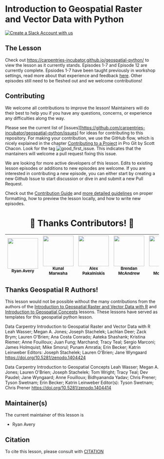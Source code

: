 # Introduction to Geospatial Raster and Vector Data with Python

[![Create a Slack Account with us](https://img.shields.io/badge/Create_Slack_Account-The_Carpentries-071159.svg)](https://swc-slack-invite.herokuapp.com/)

## The Lesson
Check out https://carpentries-incubator.github.io/geospatial-python/ to view the lesson as it currently stands. Episodes 1-7 and Episode 12 are currently complete. Epsiodes 1-7 have been taught previously in workshop settings, read more about that experience and feedback [here](https://carpentries.org/blog/2020/03/teaching-a-new-geospatial-python-lesson/). Other episodes still need to be fleshed out and we welcome contributions!

## Contributing

We welcome all contributions to improve the lesson! Maintainers will do their best to help you if you have any questions, concerns, or experience any difficulties along the way.

Please see the current list of [issues][https://github.com/carpentries-incubator/geospatial-python/issues] for ideas for contributing to this
repository. For making your contribution, we use the GitHub flow, which is
nicely explained in the chapter [Contributing to a Project](http://git-scm.com/book/en/v2/GitHub-Contributing-to-a-Project) in Pro Git
by Scott Chacon.
Look for the tag ![good_first_issue](https://img.shields.io/badge/-good%20first%20issue-gold.svg). This indicates that the mantainers will welcome a pull request fixing this issue.  

We are looking for more active developers of this lesson. Edits to existing lesson episodes or additions to new episodes are welcome. If you are interested in contributing a new episode, you can either start by creating a new Github Issue to start discussion or dive in and submit a new Pull Request.

Check out the [Contribution Guide](CONTRIBUTING.md) and [more detailed guidelines][lesson-example] on proper formatting, how to preview the lesson locally, and how to write new episodes. 

<h1 align="center"> ️💚️ Thanks Contributors! 💚 </h1>

<!-- ALL-CONTRIBUTORS-LIST:START - Do not remove or modify this section. Created with https://www.tablesgenerator.com/markdown_tables# -->
<!-- prettier-ignore -->
|  [<img src="https://github.com/rbavery.png" width="100px;"/><br /><sub><b>Ryan Avery</b></sub>](https://github.com/rbavery)  |  [<img src="https://github.com/marwahaha.png" width="100px;"/><br /><sub><b>Kunal Marwaha</b></sub>](https://github.com/marwahaha)  |  [<img src="https://github.com/alex-pakalniskis.png" width="100px;"/><br /><sub><b>Alex Pakalniskis</b></sub>](https://github.com/alex-pakalniskis)  | [<img src="https://github.com/bmcandr.png" width="100px;"/><br /><sub><b>Brendan McAndrew</b></sub>](https://github.com/bmcandr)                     | [<img src="https://github.com/seanemccartney.png" width="100px;"/><br /><sub><b>Sean McCartney</b></sub>](https://github.com/seanemccartney) |
|-|-|-|-|-|
<!-- ALL-CONTRIBUTORS-LIST:END -->

## Thanks Geospatial R Authors!
This lesson would not be possible without the many contributions from the authors of the [Introduction to Geospatial Raster and Vector Data with R](https://github.com/datacarpentry/r-raster-vector-geospatial) and [Introduction to Geospatial Concepts](https://github.com/datacarpentry/organization-geospatial) lessons. These lessons have served as templates for this geospatial python lesson.

Data Carpentry Introduction to Geospatial Raster and Vector Data with R
Leah Wasser; Megan A. Jones; Joseph Stachelek; Lachlan Deer; Zack Brym; Lauren O'Brien; Ana Costa Conrado; Aateka Shashank; Kristina Riemer; Anne Fouilloux; Juan Fung; Marchand; Tracy Teal; Sergio Marconi; James Holmquist; Mike Smorul; Punam Amratia; Erin Becker; Katrin Leinweber
Editors: Joseph Stachelek; Lauren O'Brien; Jane Wyngaard
https://doi.org/10.5281/zenodo.1404424

 
Data Carpentry Introduction to Geospatial Concepts
Leah Wasser; Megan A. Jones; Lauren O'Brien; Joseph Stachelek; Tom Wright; Tracy Teal; Dev Paudel; Jane Wyngaard; Anne Fouilloux; Bidhyananda Yadav; Chris Prener; Tyson Swetnam; Erin Becker; Katrin Leinweber
Editor(s): Tyson Swetnam; Chris Prener
https://doi.org/10.5281/zenodo.1404414

## Maintainer(s)

The current maintainer of this lesson is 

* Ryan Avery

## Citation

To cite this lesson, please consult with [CITATION](CITATION)

[lesson-example]: https://carpentries.github.io/lesson-example
